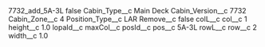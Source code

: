 <?xml version="1.0" encoding="UTF-8"?>
<CustomMetadata xmlns="http://soap.sforce.com/2006/04/metadata" xmlns:xsi="http://www.w3.org/2001/XMLSchema-instance" xmlns:xsd="http://www.w3.org/2001/XMLSchema">
    <label>7732_add_5A-3L</label>
    <protected>false</protected>
    <values>
        <field>Cabin_Type__c</field>
        <value xsi:type="xsd:string">Main Deck</value>
    </values>
    <values>
        <field>Cabin_Version__c</field>
        <value xsi:type="xsd:string">7732</value>
    </values>
    <values>
        <field>Cabin_Zone__c</field>
        <value xsi:type="xsd:string">4</value>
    </values>
    <values>
        <field>Position_Type__c</field>
        <value xsi:type="xsd:string">LAR</value>
    </values>
    <values>
        <field>Remove__c</field>
        <value xsi:type="xsd:boolean">false</value>
    </values>
    <values>
        <field>colL__c</field>
        <value xsi:nil="true"/>
    </values>
    <values>
        <field>col__c</field>
        <value xsi:type="xsd:string">1</value>
    </values>
    <values>
        <field>height__c</field>
        <value xsi:type="xsd:double">1.0</value>
    </values>
    <values>
        <field>lopaId__c</field>
        <value xsi:nil="true"/>
    </values>
    <values>
        <field>maxCol__c</field>
        <value xsi:nil="true"/>
    </values>
    <values>
        <field>posId__c</field>
        <value xsi:nil="true"/>
    </values>
    <values>
        <field>pos__c</field>
        <value xsi:type="xsd:string">5A-3L</value>
    </values>
    <values>
        <field>rowL__c</field>
        <value xsi:nil="true"/>
    </values>
    <values>
        <field>row__c</field>
        <value xsi:type="xsd:string">2</value>
    </values>
    <values>
        <field>width__c</field>
        <value xsi:type="xsd:double">1.0</value>
    </values>
</CustomMetadata>
